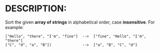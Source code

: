 # DESCRIPTION:

Sort the given **array of strings** in alphabetical order, case **insensitive**. For example:

```text
["Hello", "there", "I'm", "fine"]  -->  ["fine", "Hello", "I'm", "there"]
["C", "d", "a", "B"])              -->  ["a", "B", "C", "d"]
```
